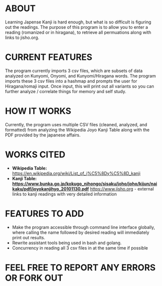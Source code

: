 # ABOUT
Learning Japense Kanji is hard enough, but what is so difficult is figuring out the readings. The purpose of this program is to allow you to enter a reading (romanized or in hiragana), to retrieve all permuations along with links to jisho.org.

# CURRENT FEATURES
The program currently imports 3 csv files, which are subsets of data analyzed on Kunyomi, Onyomi, and Kunyomi/Hiragana words. The program imports these 3 csv files into a hashmap and prompts the user for Hiragana/romaji input. Once input, this will print out all variants so you can further analyze / correlate things for memory and self study.

# HOW IT WORKS
Currently, the program uses multiple CSV files (cleaned, analyzed, and formatted) from analyzing the Wikipedia Joyo Kanji Table along with the PDF provided by the japanese affairs. 

# WORKS CITED
* **Wikipedia Table:**
 https://en.wikipedia.org/wiki/List_of_j%C5%8Dy%C5%8D_kanji
* **Kanji Table: https://www.bunka.go.jp/kokugo_nihongo/sisaku/joho/joho/kijun/naikaku/pdf/joyokanjihyo_20101130.pdf**
https://www.jisho.org - external links to kanji readings with very detailed information

# FEATURES TO ADD
* Make the program accessible through command line interface globally, where calling the name followed by desired reading will immediately print out results.
* Rewrite assistant tools being used in bash and golang.
* Concurrency in reading all 3 csv files in at the same time if possible

# FEEL FREE TO REPORT ANY ERRORS OR FORK OUT

